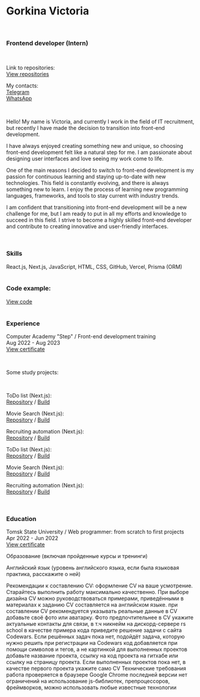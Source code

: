 # Gorkina Victoria

<br />
<div align="left">
  <h3 align="left">Frontend developer (Intern)</h3>
</br>
  <p align="left">
    Link to repositories:
    <br />
    <a href="https://github.com/ViktoriaElm?tab=repositories">View repositories</a>
  </p>
  <p align="left">
    My contacts:
    <br />
    <a href="https://t.me/viktoria_gorkina">Telegram</a>
    <br />
    <a href="https://wa.me/79218743998">WhatsApp</a>
  </p>
</div>
</br>
<div align="left">
  <p>
  Hello! My name is Victoria, and currently I work in the field of IT recruitment, but recently I have made the decision to transition into front-end development.
  </p>
  <p>
  I have always enjoyed creating something new and unique, so choosing front-end development felt like a natural step for me. I am passionate about designing user interfaces and love seeing my work come to life.
  </p>
  <p>
  One of the main reasons I decided to switch to front-end development is my passion for continuous learning and staying up-to-date with new technologies. This field is constantly evolving, and there is always something new to     learn. I enjoy the process of learning new programming languages, frameworks, and tools to stay current with industry trends.
  </p>
  <p>
  I am confident that transitioning into front-end development will be a new challenge for me, but I am ready to put in all my efforts and knowledge to succeed in this field. I strive to become a highly skilled front-end developer    and contribute to creating innovative and user-friendly interfaces.
  </p>
</div>
<br />

<div align="left">
  <h3 align="left">Skills</h3>
  <span align="left">
    React.js, Next.js, JavaScript, HTML, CSS, GitHub, Vercel, Prisma (ORM)
  </span>
</div>
<br />

<div align="left">
  <h3 align="left">Code example:</h3>
  <a href="https://github.com/ViktoriaElm/nextauth/blob/master/components/candidates/Base.js">View code</a>
</div>
<br />

<div align="left">
  <h3 align="left">Experience</h3>
  <p align="left">
    Computer Academy "Step" / Front-end development training
    <br />
    Aug 2022 - Aug 2023
    <br />
     <a href="#">View certificate</a>
  </p>
  <br/>
  <p>
    Some study projects:
  </p>
    <br />
  <p align="left">
    ToDo list (Next.js):
    <br />
    <a href="https://github.com/ViktoriaElm/nextjs-todo-list">Repository</a> / <a href="https://nextjs-todo-list-one.vercel.app/">Build</a>
  </p>
  <p align="left">
    Movie Search (Next.js):
    <br />
    <a href="https://github.com/ViktoriaElm/nextjs-search-movie">Repository</a> / <a href="https://nextjs-search-movie.vercel.app/">Build</a>
  </p>
  <p align="left">
    Recruiting automation (Next.js):
    <br />
    <a href="https://github.com/ViktoriaElm/nextauth">Repository</a> / <a href="https://nextauth-ruddy.vercel.app/">Build</a>
  </p>
</div>

<div align="left">
 
  
  <p align="left">
    ToDo list (Next.js):
    <br />
    <a href="https://github.com/ViktoriaElm/nextjs-todo-list">Repository</a> / <a href="https://nextjs-todo-list-one.vercel.app/">Build</a>
  </p>
  <p align="left">
    Movie Search (Next.js):
    <br />
    <a href="https://github.com/ViktoriaElm/nextjs-search-movie">Repository</a> / <a href="https://nextjs-search-movie.vercel.app/">Build</a>
  </p>
  <p align="left">
    Recruiting automation (Next.js):
    <br />
    <a href="https://github.com/ViktoriaElm/nextauth">Repository</a> / <a href="https://nextauth-ruddy.vercel.app/">Build</a>
  </p>
</div>
<br />

<div align="left">
  <h3 align="left">Education</h3>
  <p align="left">
    Tomsk State University / Web programmer: from scratch to first projects
    <br />
    Apr 2022 - Jun 2022
    <br />
     <a href="https://drive.google.com/file/d/1i8e8kx836KY_uPLvp1_mRmKPnSRQhPH3/view?usp=sharing">View certificate</a>
  </p>
</div>





Образование (включая пройденные курсы и тренинги)

Английский язык (уровень английского языка, если была языковая практика, расскажите о ней)

Рекомендации к составлению CV:
оформление CV на ваше усмотрение. Старайтесь выполнить работу максимально качественно. При выборе дизайна CV можно руководствоваться примерами, приведёнными в материалах к заданию
CV составляется на английском языке.
при составлении CV рекомендуется указывать реальные данные
в CV добавьте своё фото или аватарку. Фото предпочтительнее
в CV укажите актуальные контакты для связи, в т.ч никнейм на дискорд-сервере rs school
в качестве примера кода приведите решение задачи с сайта Codewars.
Если решённых задач пока нет, подойдёт задача, которую нужно решить при регистрации на Codewars
код добавляется при помощи символов и тегов, а не картинкой
для выполненных проектов добавьте название проекта, ссылку на код проекта на гитхабе или ссылку на страницу проекта.
Если выполненных проектов пока нет, в качестве первого проекта укажите само CV
Технические требования
работа проверяется в браузере Google Chrome последней версии
нет ограничений на использование js-библиотек, препроцессоров, фреймворков, можно использовать любые известные технологии
